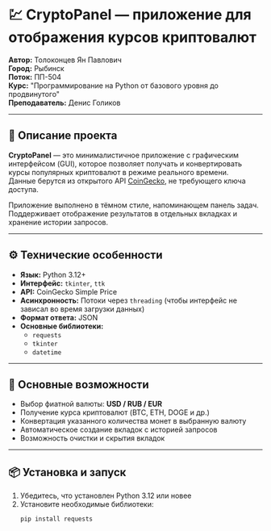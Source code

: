 # 💹 CryptoPanel — приложение для отображения курсов криптовалют

**Автор:** Толоконцев Ян Павлович  
**Город:** Рыбинск  
**Поток:** ПП-504  
**Курс:** "Программирование на Python от базового уровня до продвинутого"  
**Преподаватель:** Денис Голиков  

---

## 🧩 Описание проекта
**CryptoPanel** — это минималистичное приложение с графическим интерфейсом (GUI), которое позволяет получать и конвертировать курсы популярных криптовалют в режиме реального времени.  
Данные берутся из открытого API [CoinGecko](https://www.coingecko.com/), не требующего ключа доступа.

Приложение выполнено в тёмном стиле, напоминающем панель задач.  
Поддерживает отображение результатов в отдельных вкладках и хранение истории запросов.

---

## ⚙️ Технические особенности

- **Язык:** Python 3.12+  
- **Интерфейс:** `tkinter`, `ttk`  
- **API:** CoinGecko Simple Price  
- **Асинхронность:** Потоки через `threading` (чтобы интерфейс не зависал во время загрузки данных)
- **Формат ответа:** JSON  
- **Основные библиотеки:**
  - `requests`
  - `tkinter`
  - `datetime`

---

## 🚀 Основные возможности

- Выбор фиатной валюты: **USD / RUB / EUR**  
- Получение курса криптовалют (BTC, ETH, DOGE и др.)  
- Конвертация указанного количества монет в выбранную валюту  
- Автоматическое создание вкладок с историей запросов  
- Возможность очистки и скрытия вкладок  

---

## 📦 Установка и запуск

1. Убедитесь, что установлен Python 3.12 или новее  
2. Установите необходимые библиотеки:
   ```bash
   pip install requests
